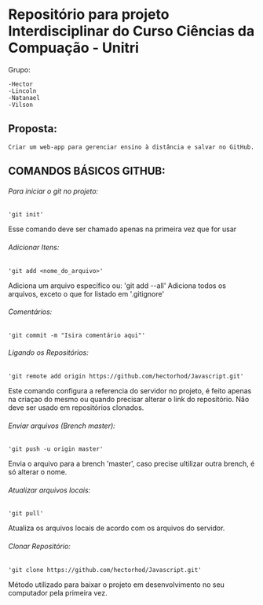 # Repositório para projeto Interdisciplinar do Curso Ciências da Compuação - Unitri

Grupo:

    -Hector
    -Lincoln
    -Natanael
    -Vilson

## Proposta:
    Criar um web-app para gerenciar ensino à distância e salvar no GitHub.

## COMANDOS BÁSICOS GITHUB:

###### Para iniciar o git no projeto:
    'git init'
Esse comando deve ser chamado apenas na primeira vez que for usar

###### Adicionar Itens:
    'git add <nome_do_arquivo>'
Adiciona um arquivo específico ou:
    'git add --all'
Adiciona todos os arquivos, exceto o que for listado em '.gitignore'

###### Comentários:
    'git commit -m "Isira comentário aqui"'

###### Ligando os Repositórios:
    'git remote add origin https://github.com/hectorhod/Javascript.git'
Este comando configura a referencia do servidor no projeto, é feito apenas na criaçao do mesmo ou quando precisar alterar o link do repositório. Não deve ser usado em repositórios clonados.

###### Enviar arquivos (Brench master):
    'git push -u origin master'
Envia o arquivo para a brench 'master', caso precise ultilizar outra brench, é só alterar o nome.

###### Atualizar arquivos locais:
    'git pull'
Atualiza os arquivos locais de acordo com os arquivos do servidor.

###### Clonar Repositório:
    'git clone https://github.com/hectorhod/Javascript.git'
Método utilizado para baixar o projeto em desenvolvimento no seu computador pela primeira vez.
